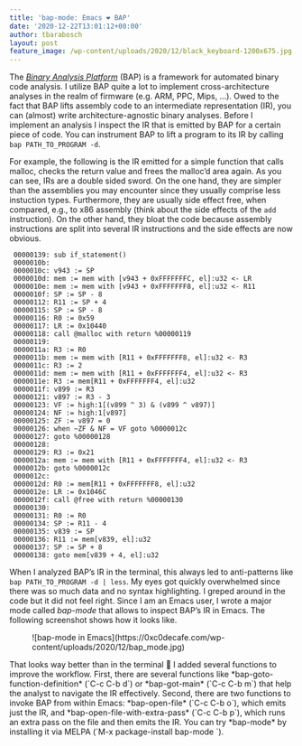 ```yaml
---
title: 'bap-mode: Emacs ❤️ BAP'
date: '2020-12-22T13:01:12+00:00'
author: tbarabosch
layout: post
feature_image: /wp-content/uploads/2020/12/black_keyboard-1200x675.jpg
---
```


The *[Binary Analysis Platform](https://github.com/BinaryAnalysisPlatform/bap)* (BAP) is a framework for automated binary code analysis. I utilize BAP quite a lot to implement cross-architecture analyses in the realm of firmware (e.g. ARM, PPC, Mips, …). Owed to the fact that BAP lifts assembly code to an intermediate representation (IR), you can (almost) write architecture-agnostic binary analyses. Before I implement an analysis I inspect the IR that is emitted by BAP for a certain piece of code. You can instrument BAP to lift a program to its IR by calling `bap PATH_TO_PROGRAM -d`.

<!--more-->

For example, the following is the IR emitted for a simple function that calls malloc, checks the return value and frees the malloc’d area again. As you can see, IRs are a double sided sword. On the one hand, they are simpler than the assemblies you may encounter since they usually comprise less instuction types. Furthermore, they are usually side effect free, when compared, e.g., to x86 assembly (think about the side effects of the `add` instruction). On the other hand, they bloat the code because assembly instructions are split into several IR instructions and the side effects are now obvious.

```
 00000139: sub if_statement()
 0000010b: 
 0000010c: v943 := SP
 0000010d: mem := mem with [v943 + 0xFFFFFFFC, el]:u32 <- LR
 0000010e: mem := mem with [v943 + 0xFFFFFFF8, el]:u32 <- R11
 0000010f: SP := SP - 8
 00000112: R11 := SP + 4
 00000115: SP := SP - 8
 00000116: R0 := 0x59
 00000117: LR := 0x10440
 00000118: call @malloc with return %00000119
 00000119: 
 0000011a: R3 := R0
 0000011b: mem := mem with [R11 + 0xFFFFFFF8, el]:u32 <- R3
 0000011c: R3 := 2
 0000011d: mem := mem with [R11 + 0xFFFFFFF4, el]:u32 <- R3
 0000011e: R3 := mem[R11 + 0xFFFFFFF4, el]:u32
 0000011f: v899 := R3
 00000121: v897 := R3 - 3
 00000123: VF := high:1[(v899 ^ 3) & (v899 ^ v897)]
 00000124: NF := high:1[v897]
 00000125: ZF := v897 = 0
 00000126: when ~ZF & NF = VF goto %0000012c
 00000127: goto %00000128
 00000128: 
 00000129: R3 := 0x21
 0000012a: mem := mem with [R11 + 0xFFFFFFF4, el]:u32 <- R3
 0000012b: goto %0000012c
 0000012c: 
 0000012d: R0 := mem[R11 + 0xFFFFFFF8, el]:u32
 0000012e: LR := 0x1046C
 0000012f: call @free with return %00000130
 00000130: 
 00000131: R0 := R0
 00000134: SP := R11 - 4
 00000135: v839 := SP
 00000136: R11 := mem[v839, el]:u32
 00000137: SP := SP + 8
 00000138: goto mem[v839 + 4, el]:u32
```

When I analyzed BAP’s IR in the terminal, this always led to anti-patterns like `bap PATH_TO_PROGRAM -d | less`. My eyes got quickly overwhelmed since there was so much data and no syntax highlighting. I greped around in the code but it did not feel right. Since I am an Emacs user, I wrote a major mode called *bap-mode* that allows to inspect BAP’s IR in Emacs. The following screenshot shows how it looks like.

<figure class="wp-block-image size-large">![bap-mode in Emacs](https://0xc0decafe.com/wp-content/uploads/2020/12/bap_mode.jpg)</figure>That looks way better than in the terminal 🙂 I added several functions to improve the workflow. First, there are several functions like *bap-goto-function-definition* (`C-c C-b d`) or *bap-got-main* (`C-c C-b m`) that help the analyst to navigate the IR effectively. Second, there are two functions to invoke BAP from within Emacs: *bap-open-file* (`C-c C-b o`), which emits just the IR, and *bap-open-file-with-extra-pass* (`C-c C-b p`), which runs an extra pass on the file and then emits the IR. You can try *bap-mode* by installing it via MELPA (`M-x package-install <RET> bap-mode <RET>`).
